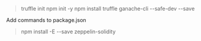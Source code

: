 > truffle init
> npm init -y
> npm install truffle ganache-cli --safe-dev --save

Add commands to package.json

> npm install -E --save zeppelin-solidity
